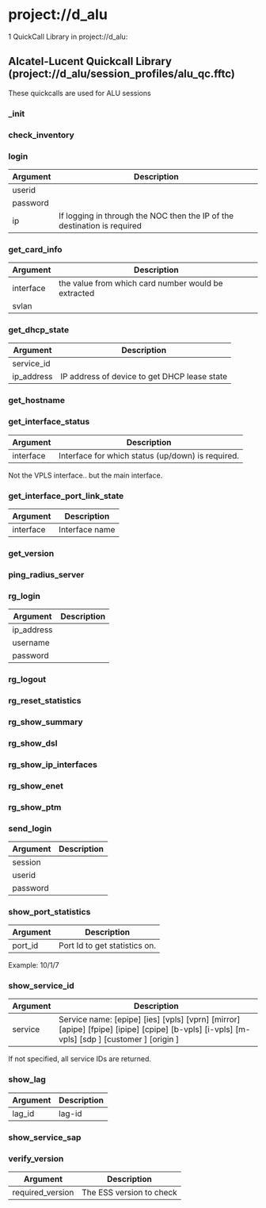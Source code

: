 # project://d_alu
1 QuickCall Library in project://d_alu:
## Alcatel-Lucent Quickcall Library (project://d_alu/session_profiles/alu_qc.fftc)
These quickcalls are used for ALU sessions
### _init
### check_inventory
### login

Argument | Description
------------ | -------------
userid | 
password | 
ip | If logging in through the NOC then the IP of the destination is required
### get_card_info

Argument | Description
------------ | -------------
interface | the value from which card number would be extracted
svlan | 
### get_dhcp_state

Argument | Description
------------ | -------------
service_id | 
ip_address | IP address of device to get DHCP lease state
### get_hostname
### get_interface_status

Argument | Description
------------ | -------------
interface | Interface for which status (up/down) is required.
Not the VPLS interface.. but the main interface.
### get_interface_port_link_state

Argument | Description
------------ | -------------
interface | Interface name
### get_version
### ping_radius_server
### rg_login

Argument | Description
------------ | -------------
ip_address | 
username | 
password | 
### rg_logout
### rg_reset_statistics
### rg_show_summary
### rg_show_dsl
### rg_show_ip_interfaces
### rg_show_enet
### rg_show_ptm
### send_login

Argument | Description
------------ | -------------
session | 
userid | 
password | 
### show_port_statistics

Argument | Description
------------ | -------------
port_id | Port Id to get statistics on.

Example:
10/1/7
### show_service_id

Argument | Description
------------ | -------------
service | Service name: [epipe] [ies] [vpls] [vprn] [mirror] [apipe] [fpipe] [ipipe] [cpipe] [b-vpls] [i-vpls] [m-vpls] [sdp <sdp-id>] [customer <customer-id>] [origin <creation-origin>]

If not specified, all service IDs are returned.
### show_lag

Argument | Description
------------ | -------------
lag_id | lag-id
### show_service_sap
### verify_version

Argument | Description
------------ | -------------
required_version | The ESS version to check

